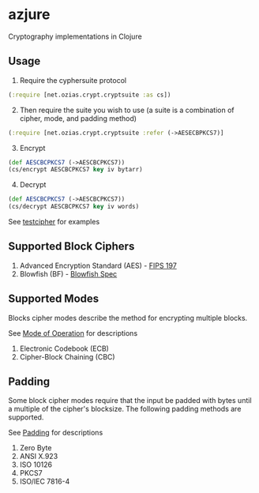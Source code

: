 azjure
======

Cryptography implementations in Clojure

## Usage
1. Require the cyphersuite protocol
```clojure
(:require [net.ozias.crypt.cryptsuite :as cs])
```
2. Then require the suite you wish to use (a suite is a combination of cipher, mode, and padding method)
```clojure
(:require [net.ozias.crypt.cryptsuite :refer (->AESECBPKCS7)]
```
3. Encrypt
```clojure
(def AESCBCPKCS7 (->AESCBCPKCS7))
(cs/encrypt AESCBCPKCS7 key iv bytarr)
```
4. Decrypt
```Clojure
(def AESCBCPKCS7 (->AESCBCPKCS7))
(cs/decrypt AESCBCPKCS7 key iv words)
```

See [testcipher](https://github.com/CraZySacX/azjure/blob/master/test/net/ozias/crypt/testcipher.clj) for examples

## Supported Block Ciphers
1. Advanced Encryption Standard (AES) - [FIPS 197](http://csrc.nist.gov/publications/fips/fips197/fips-197.pdf)
2. Blowfish (BF) - [Blowfish Spec](https://www.schneier.com/paper-blowfish-fse.html)

## Supported Modes
Blocks cipher modes describe the method for encrypting multiple blocks.

See [Mode of Operation](http://en.wikipedia.org/wiki/Block_cipher_mode_of_operation) for
descriptions

1. Electronic Codebook (ECB)
2. Cipher-Block Chaining (CBC)

## Padding
Some block cipher modes require that the input be padded with bytes until a multiple of
the cipher's blocksize.  The following padding methods are supported.

See [Padding](http://en.wikipedia.org/wiki/Padding_%28cryptography%29) for descriptions

1. Zero Byte
2. ANSI X.923
3. ISO 10126
4. PKCS7
5. ISO/IEC 7816-4
